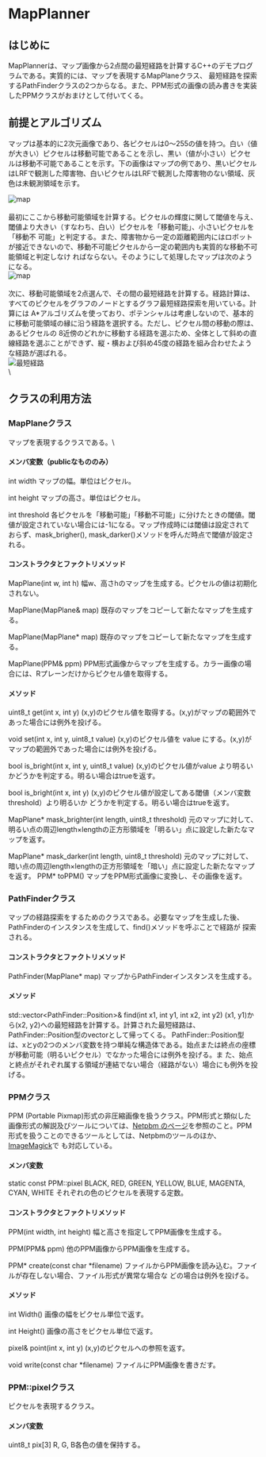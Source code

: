MapPlanner
==========

はじめに
--------

MapPlannerは、マップ画像から2点間の最短経路を計算するC++のデモプログラムである。実質的には、マップを表現するMapPlaneクラス、
最短経路を探索するPathFinderクラスの2つからなる。また、PPM形式の画像の読み書きを実装したPPMクラスがおまけとして付いてくる。

前提とアルゴリズム
------------------

マップは基本的に2次元画像であり、各ピクセルは0～255の値を持つ。白い（値が大きい）ピクセルは移動可能であることを示し、黒い（値が小さい）ピクセ
ルは移動不可能であることを示す。下の画像はマップの例であり、黒いピクセルはLRFで観測した障害物、白いピクセルはLRFで観測した障害物のない領域、灰
色は未観測領域を示す。

![map](README.files/map.png)\
\
最初にここから移動可能領域を計算する。ピクセルの輝度に関して閾値を与え、閾値より大きい（すなわち、白い）ピクセルを「移動可能」、小さいピクセルを「移動不
可能」と判定する。また、障害物から一定の距離範囲内にはロボットが接近できないので、移動不可能ピクセルから一定の範囲内も実質的な移動不可能領域と判定しなけ
ればならない。そのようにして処理したマップは次のようになる。\
![map](README.files/dark.png)\
\
次に、移動可能領域を2点選んで、その間の最短経路を計算する。経路計算は、すべてのピクセルをグラフのノードとするグラフ最短経路探索を用いている。計算には
A\*アルゴリズムを使っており、ポテンシャルは考慮しないので、基本的に移動可能領域の縁に沿う経路を選択する。ただし、ピクセル間の移動の際は、あるピクセルの
8近傍のどれかに移動する経路を選ぶため、全体として斜めの直線経路を選ぶことができず、縦・横および斜め45度の経路を組み合わせたような経路が選ばれる。\
![最短経路](README.files/Result.png)\
\

クラスの利用方法
----------------

### MapPlaneクラス

マップを表現するクラスである。\

#### メンバ変数（publicなもののみ）

  int width       マップの幅。単位はピクセル。

  int height      マップの高さ。単位はピクセル。

  int threshold   各ピクセルを「移動可能」「移動不可能」に分けたときの閾値。閾値が設定されていない場合には-1になる。マップ作成時には閾値は設定されて おらず、mask\_brigher(), mask\_darker()メソッドを呼んだ時点で閾値が設定される。

#### コンストラクタとファクトリメソッド

  MapPlane(int w, int h)     幅w、高さhのマップを生成する。ピクセルの値は初期化されない。

  MapPlane(MapPlane& map)    既存のマップをコピーして新たなマップを生成する。

  MapPlane(MapPlane\* map)   既存のマップをコピーして新たなマップを生成する。

  MapPlane(PPM& ppm)         PPM形式画像からマップを生成する。カラー画像の場合には、Rプレーンだけからピクセル値を取得する。

#### メソッド

  uint8\_t get(int x, int y)                                  (x,y)のピクセル値を取得する。(x,y)がマップの範囲外であった場合には例外を投げる。

  void set(int x, int y, uint8\_t value)                      (x,y)のピクセル値を value にする。(x,y)がマップの範囲外であった場合には例外を投げる。

  bool is\_bright(int x, int y, uint8\_t value)               (x,y)のピクセル値がvalue より明るいかどうかを判定する。明るい場合はtrueを返す。

  bool is\_bright(int x, int y)                               (x,y)のピクセル値が設定してある閾値（メンバ変数threshold）より明るいか どうかを判定する。明るい場合はtrueを返す。

  MapPlane\* mask\_brighter(int length, uint8\_t threshold)   元のマップに対して、明るい点の周辺length×lengthの正方形領域を「明るい」点に設定した新たなマップを返す。

  MapPlane\* mask\_darker(int length, uint8\_t threshold)     元のマップに対して、暗い点の周辺length×lengthの正方形領域を「暗い」点に設定した新たなマップを返す。
  PPM\* toPPM()                                               マップをPPM形式画像に変換し、その画像を返す。

### PathFinderクラス

マップの経路探索をするためのクラスである。必要なマップを生成した後、PathFinderのインスタンスを生成して、find()メソッドを呼ぶことで経路が
探索される。

#### コンストラクタとファクトリメソッド

  PathFinder(MapPlane\* map)   マップからPathFinderインスタンスを生成する。

#### メソッド

  std::vector&lt;PathFinder::Position&gt;& find(int x1, int y1, int x2, int y2)   (x1, y1)から(x2, y2)への最短経路を計算する。計算された最短経路は、PathFinder::Position型のvectorとして帰ってくる。 PathFinder::Position型 は、xとyの2つのメンバ変数を持つ単純な構造体である。始点または終点の座標が移動可能（明るいピクセル）でなかった場合には例外を投げる。ま た、始点と終点がそれぞれ属する領域が連結でない場合（経路がない）場合にも例外を投げる。

### PPMクラス

PPM (Portable
Pixmap)形式の非圧縮画像を扱うクラス。PPM形式と類似した画像形式の解説及びツールについては、[Netpbm
のページ](http://netpbm.sourceforge.net/)を参照のこと。PPM形式を扱うことのできるツールとしては、Netpbmのツールのほか、[ImageMagick](https://www.imagemagick.org/script/index.php)で
も対応している。

#### メンバ変数

  static const PPM::pixel BLACK, RED, GREEN, YELLOW, BLUE, MAGENTA, CYAN, WHITE   それぞれの色のピクセルを表現する定数。

#### コンストラクタとファクトリメソッド

  PPM(int width, int height)            幅と高さを指定してPPM画像を生成する。

  PPM(PPM& ppm)                         他のPPM画像からPPM画像を生成する。

  PPM\* create(const char \*filename)   ファイルからPPM画像を読み込む。ファイルが存在しない場合、ファイル形式が異常な場合な どの場合は例外を投げる。

#### メソッド

  int Width()                         画像の幅をピクセル単位で返す。

  int Height()                        画像の高さをピクセル単位で返す。

  pixel& point(int x, int y)          (x,y)のピクセルへの参照を返す。

  void write(const char \*filename)   ファイルにPPM画像を書きだす。

### PPM::pixelクラス

ピクセルを表現するクラス。

#### メンバ変数

  uint8\_t pix\[3\]   R, G, B各色の値を保持する。

